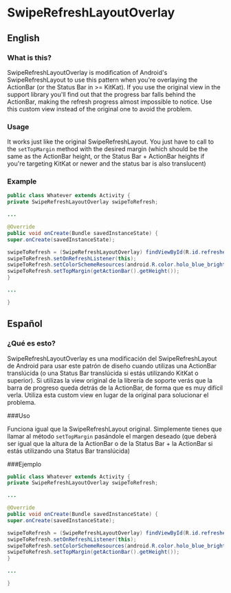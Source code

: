 # SwipeRefreshLayoutOverlay

## English

### What is this?

SwipeRefreshLayoutOverlay is modification of Android's SwipeRefreshLayout to use this pattern when you're overlaying the ActionBar (or the Status Bar in >= KitKat).
If you use the original view in the support library you'll find out that the progress bar falls behind the ActionBar, making the refresh progress almost impossible to notice. Use this custom view instead of the original one to avoid the problem.
 
### Usage

It works just like the original SwipeRefreshLayout. You just have to call to the `setTopMargin` method with the desired margin (which should be the same as the ActionBar height, or the Status Bar + ActionBar heights if you're targeting KitKat or newer and the status bar is also translucent)

### Example

```java
public class Whatever extends Activity {
private SwipeRefreshLayoutOverlay swipeToRefresh;

...

@Override
public void onCreate(Bundle savedInstanceState) {
super.onCreate(savedInstanceState);

swipeToRefresh = (SwipeRefreshLayoutOverlay) findViewById(R.id.refresher);
swipeToRefresh.setOnRefreshListener(this);
swipeToRefresh.setColorSchemeResources(android.R.color.holo_blue_bright, android.R.color.holo_green_light, android.R.color.holo_orange_light, android.R.color.holo_red_light);
swipeToRefresh.setTopMargin(getActionBar().getHeight());
}

...

}
```


## Español

### ¿Qué es esto?

SwipeRefreshLayoutOverlay es una modificación del SwipeRefreshLayout de Android para usar este patrón de diseño cuando utilizas una ActionBar translúcida (o una Status Bar translúcida si estás utilizando KitKat o superior). 
Si utilizas la view original de la librería de soporte verás que la barra de progreso queda detrás de la ActionBar, de forma que es muy difícil verla. Utiliza esta custom view en lugar de la original para solucionar el problema.
 
###Uso

Funciona igual que la SwipeRefreshLayout original. Simplemente tienes que llamar al método `setTopMargin` pasándole el margen deseado (que deberá ser igual que la altura de la ActionBar o de la Status Bar + la ActionBar si estás utilizando una Status Bar translúcida)

###Ejemplo

```java
public class Whatever extends Activity {
private SwipeRefreshLayoutOverlay swipeToRefresh;

...

@Override
public void onCreate(Bundle savedInstanceState) {
super.onCreate(savedInstanceState);

swipeToRefresh = (SwipeRefreshLayoutOverlay) findViewById(R.id.refresher);
swipeToRefresh.setOnRefreshListener(this);
swipeToRefresh.setColorSchemeResources(android.R.color.holo_blue_bright, android.R.color.holo_green_light, android.R.color.holo_orange_light, android.R.color.holo_red_light);
swipeToRefresh.setTopMargin(getActionBar().getHeight());
}

...

}
```